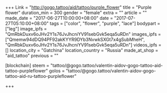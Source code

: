 +++
Link = "http://gogo.tattoo/aid/tattoo/purple_flower"
title = "Purple flower"
duration_min = 300
gender = "female"
extra = ""
article = ""
made_date = "2017-06-27T10:00:00+08:00"
date = "2017-07-27T05:10:00+08:00"
tags = ["color", "flower", "purple", "lace"]
bodypart = ["leg"]
image_ipfs = "QmRbkDuxv6oJHv2Y1s76JvJhcniYV91sebGvk5eqa5uRDn"
images_ipfs = ["Qmemw94dDQ94PF92akKYYR9DYb3NvwkSXGt7x4gSubMheH", "QmRbkDuxv6oJHv2Y1s76JvJhcniYV91sebGvk5eqa5uRDn"]
videos_ipfs = []
location_city = "Gatchina"
location_country = "Russia"
made_at_shop = "aid_tattoo"
previous = ""

[blockchain]
steem = "tattoo/@gogo.tattoo/valentin-aidov-gogo-tattoo-aid-tattoo-purpleflower"
golos = "tattoo/@gogo.tattoo/valentin-aidov-gogo-tattoo-aid-ru-tattoo-purpleflower"


+++
